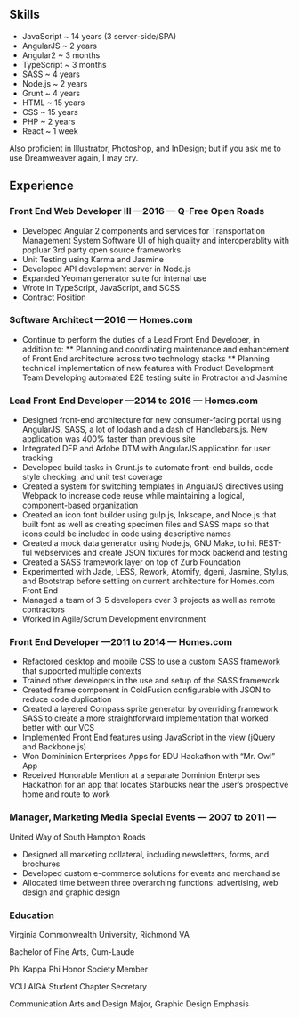 ## Skills

* JavaScript ~ 14 years (3 server-side/SPA)
* AngularJS ~ 2 years
* Angular2 ~ 3 months
* TypeScript ~ 3 months
* SASS ~ 4 years
* Node.js ~ 2 years
* Grunt ~ 4 years
* HTML ~ 15 years
* CSS ~ 15 years
* PHP ~ 2 years
* React ~ 1 week

Also proficient in Illustrator, Photoshop, and InDesign; but if you ask me to use Dreamweaver again, I may cry.

## Experience

### Front End Web Developer III —2016 — Q-Free Open Roads 

* Developed Angular 2 components and services for Transportation Management System Software UI of high quality and interoperablity with popluar 3rd party open source frameworks
* Unit Testing using Karma and Jasmine
* Developed API development server in Node.js
* Expanded Yeoman generator suite for internal use
* Wrote in TypeScript, JavaScript, and SCSS
* Contract Position


### Software Architect —2016 — Homes.com

* Continue to perform the duties of a Lead Front End Developer, in addition to:
** Planning and coordinating maintenance and enhancement of Front End architecture across two technology stacks
** Planning technical implementation of new features with Product Development Team
Developing automated E2E testing suite in Protractor and Jasmine


### Lead Front End Developer —2014 to 2016 — Homes.com

* Designed front-end architecture for new consumer-facing portal using AngularJS, SASS, a lot of lodash and a dash of Handlebars.js. New application was 400% faster than previous site
* Integrated DFP and Adobe DTM with AngularJS application for user tracking
* Developed build tasks in Grunt.js to automate front-end builds, code style checking, and unit test coverage 
* Created a system for switching templates in AngularJS directives using Webpack to increase code reuse while maintaining a logical, component-based organization
* Created an icon font builder using gulp.js, Inkscape, and Node.js that built font as well as creating specimen files and SASS maps so that icons could be included in code using descriptive names
* Created a mock data generator using Node.js, GNU Make, to hit REST-ful webservices and create JSON fixtures for mock backend and testing
* Created a SASS framework layer on top of Zurb Foundation
* Experimented with Jade, LESS, Rework, Atomify, dgeni, Jasmine, Stylus, and Bootstrap before settling on current architecture for Homes.com Front End
* Managed a team of 3-5 developers over 3 projects as well as remote contractors
* Worked in Agile/Scrum Development environment

### Front End Developer —2011 to 2014 — Homes.com

* Refactored desktop and mobile CSS to use a custom SASS framework that supported multiple contexts
* Trained other developers in the use and setup of the SASS framework
* Created frame component in ColdFusion configurable with JSON to reduce code duplication
* Created a layered Compass sprite generator by overriding framework SASS to create a more straightforward implementation that worked better with our VCS
* Implemented Front End features using JavaScript in the view (jQuery and Backbone.js)
* Won Domininion Enterprises  Apps for EDU Hackathon with “Mr. Owl” App
* Received Honorable Mention at a separate Dominion Enterprises Hackathon for an app that locates Starbucks near the user’s prospective home and route to work

### Manager, Marketing Media Special Events  — 2007 to 2011 — 
United Way of South Hampton Roads

* Designed all marketing collateral, including newsletters, forms, and brochures 
* Developed custom e-commerce solutions for events and merchandise 
* Allocated time between three overarching functions: advertising, web design and graphic design

### Education

Virginia Commonwealth University, Richmond VA 

Bachelor of Fine Arts, Cum-Laude 

Phi Kappa Phi Honor Society Member 

VCU AIGA Student Chapter Secretary

Communication Arts and Design Major, Graphic Design Emphasis
